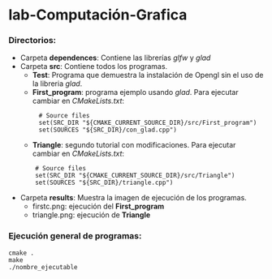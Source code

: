 # lab-Computación-Grafica

### Directorios:
- Carpeta **dependences**: Contiene las librerías _glfw_ y _glad_
- Carpeta **src**: Contiene todos los programas. 
    * **Test**: Programa que demuestra la instalación de Opengl sin el uso de la libreria _glad_.
    * **First_program**: programa ejemplo usando _glad_.
    Para ejecutar cambiar en _CMakeLists.txt_:
    ```plain
         # Source files
         set(SRC_DIR "${CMAKE_CURRENT_SOURCE_DIR}/src/First_program")
         set(SOURCES "${SRC_DIR}/con_glad.cpp")
     ```
     * **Triangle**: segundo tutorial con modificaciones.
     Para ejecutar cambiar en _CMakeLists.txt_:
     ```plain
         # Source files
         set(SRC_DIR "${CMAKE_CURRENT_SOURCE_DIR}/src/Triangle")
         set(SOURCES "${SRC_DIR}/triangle.cpp")
     ```
- Carpeta **results**: Muestra la imagen de ejecución de los programas.
    * firstc.png: ejecución del **First_program**
    * triangle.png: ejecución de **Triangle**

### Ejecución general de programas:
```plain
cmake .
make
./nombre_ejecutable
```
